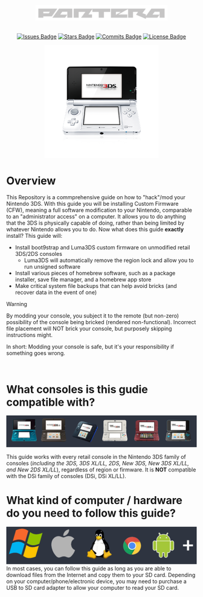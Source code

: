 <div align="center">
  <div style="text-align: center;">
    <picture>
      <source media="(prefers-color-scheme: dark)" srcset="assets/images/stock/pantera-1.4.png">
      <source media="(prefers-color-scheme: light)" srcset="assets/images/stock/pantera-1.3.png">
      <img src="assets/images/stock/pantera-1.4.png" alt="Logo of X" width="350px">
    </picture>
  </div>

  <br>

  [![Issues Badge](https://img.shields.io/badge/ISSUES-0-Test?style=for-the-badge&logo=https%3A%2F%2Ficons8.com%2Ficon%2F83178%2Fimage-file&labelColor=%23333333&color=%23ba181b)](https://github.com/callme-pantera/CSL-prototype/issues)
  [![Stars Badge](https://img.shields.io/badge/STARS-1-Test?style=for-the-badge&logo=https%3A%2F%2Ficons8.com%2Ficon%2F83178%2Fimage-file&labelColor=%23333333&color=%23f6aa1c)](https://github.com/callme-pantera/CSL-prototype/stargazers)
  [![Commits Badge](https://img.shields.io/github/commit-activity/m/callme-pantera/CSL-prototype?style=for-the-badge&label=COMMITS&logo=https%3A%2F%2Ficons8.com%2Ficon%2F83178%2Fimage-file&labelColor=%23333333&color=%237678ED)](https://github.com/callme-pantera/CSL-prototype/commits/main/)
  [![License Badge](https://img.shields.io/badge/LICENSE-CC-Test?style=for-the-badge&logo=https%3A%2F%2Ficons8.com%2Ficon%2F83178%2Fimage-file&labelColor=%23333333&color=%234361ee)](LICENSE)
</div>

<div align="center">
  <picture>
    <source media="(prefers-color-scheme: dark)" srcset="assets/images/stock/hardware_2011_Nintendo_3DS_large_white.png">
    <source media="(prefers-color-scheme: light)" srcset="assets/images/stock/hardware_2011_Nintendo_3DS_large_black.png">
    <img src="assets/images/stock/hardware_2011_Nintendo_3DS_large_white.png" alt="Logo of X" width="300px">    
  </picture>
</div>

# Overview
This Repository is a commprehensive guide on how to "hack"/mod your Nintendo 3DS. With this guide you will be installing Custom Firmware (CFW), meaning a full software modification to your Nintendo, comparable to an "administrator access" on a computer. It allows you to do anything that the 3DS is physically capable of doing, rather than being limited by whatever Nintendo allows you to do. Now what does this guide **exactly** install?
This guide will:

- Install boot9strap and Luma3DS custom firmware on unmodified retail 3DS/2DS consoles
    - Luma3DS will automatically remove the region lock and allow you to run unsigned software
- Install various pieces of homebrew software, such as a package installer, save file manager, and a homebrew app store
- Make critical system file backups that can help avoid bricks (and recover data in the event of one)

>[!WARNING]
>By modding your console, you subject it to the remote (but non-zero) possibility of the console being bricked (rendered non-functional). Incorrect file placement will NOT brick your console, but purposely skipping instructions might.

In short: Modding your console is safe, but it's your responsibility if something goes wrong.

<br>

# What consoles is this gudie compatible with?
![compatibility](assets/images/stock/compatible.png)

This guide works with every retail console in the Nintendo 3DS family of consoles (*including the 3DS, 3DS XL/LL, 2DS, New 3DS, New 3DS XL/LL, and New 2DS XL/LL*), regardless of region or firmware. It is **NOT** compatible with the DSi family of consoles (DSi, DSi XL/LL).

# What kind of computer / hardware do you need to follow this guide?
![operating system](assets/images/stock/os.jpg)
In most cases, you can follow this guide as long as you are able to download files from the Internet and copy them to your SD card. Depending on your computer/phone/electronic device, you may need to purchase a USB to SD card adapter to allow your computer to read your SD card.
